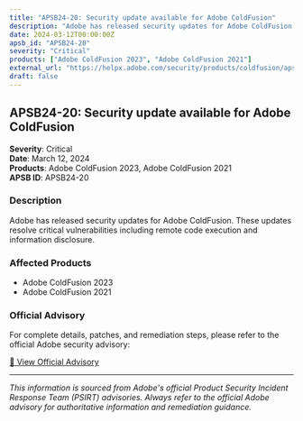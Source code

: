 ```yaml
---
title: "APSB24-20: Security update available for Adobe ColdFusion"
description: "Adobe has released security updates for Adobe ColdFusion. These updates resolve critical vulnerabilities including remote code execution and information disclosure."
date: 2024-03-12T00:00:00Z
apsb_id: "APSB24-20"
severity: "Critical"
products: ["Adobe ColdFusion 2023", "Adobe ColdFusion 2021"]
external_url: "https://helpx.adobe.com/security/products/coldfusion/apsb24-20.html"
draft: false
---
```


## APSB24-20: Security update available for Adobe ColdFusion

**Severity**: Critical  
**Date**: March 12, 2024  
**Products**: Adobe ColdFusion 2023, Adobe ColdFusion 2021  
**APSB ID**: APSB24-20

### Description

Adobe has released security updates for Adobe ColdFusion. These updates resolve critical vulnerabilities including remote code execution and information disclosure.

### Affected Products

- Adobe ColdFusion 2023
- Adobe ColdFusion 2021


### Official Advisory

For complete details, patches, and remediation steps, please refer to the official Adobe security advisory:

[🔗 View Official Advisory](https://helpx.adobe.com/security/products/coldfusion/apsb24-20.html)

---

*This information is sourced from Adobe's official Product Security Incident Response Team (PSIRT) advisories. Always refer to the official Adobe advisory for authoritative information and remediation guidance.*
